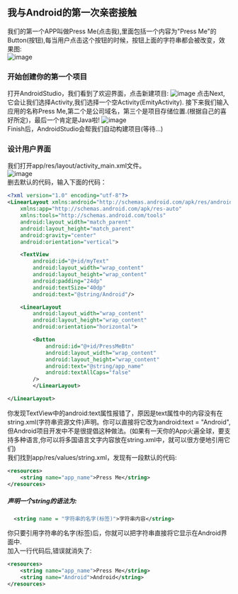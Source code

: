 ## 我与Android的第一次亲密接触

我们的第一个APP叫做Press Me(点击我),里面包括一个内容为"Press Me"的Button(按钮),每当用户点击这个按钮的时候，按钮上面的字符串都会被改变，效果图:  
![image](https://github.com/stepfencurryxiao/30DaysOfAndroid/blob/master/docs/Day02/image/1579491468011.gif)

### 开始创建你的第一个项目
打开AndroidStudio，我们看到了欢迎界面，点击新建项目:
![image](https://github.com/stepfencurryxiao/30DaysOfAndroid/blob/master/docs/Day02/image/NewProject00.png)
点击Next,它会让我们选择Activity,我们选择一个空Activity(EmityActivity).
接下来我们输入应用的名称Press Me,第二个是公司域名，第三个是项目存储位置.(根据自己的喜好所定)，最后一个肯定是Java啦!
![image](https://github.com/stepfencurryxiao/30DaysOfAndroid/blob/master/docs/Day02/image/NewProject.png)  
Finish后，AndroidStudio会帮我们自动构建项目(等待...)

### 设计用户界面
我们打开app/res/layout/activity_main.xml文件。  
![image](https://github.com/stepfencurryxiao/30DaysOfAndroid/blob/master/docs/Day02/image/001.png)  
删去默认的代码，输入下面的代码：    
```xml
<?xml version="1.0" encoding="utf-8"?>
<LinearLayout xmlns:android="http://schemas.android.com/apk/res/android"
    xmlns:app="http://schemas.android.com/apk/res-auto"
    xmlns:tools="http://schemas.android.com/tools"
    android:layout_width="match_parent"
    android:layout_height="match_parent"
    android:gravity="center"
    android:orientation="vertical">

    <TextView
        android:id="@+id/myText"
        android:layout_width="wrap_content"
        android:layout_height="wrap_content"
        android:padding="24dp"
        android:textSize="40dp"
        android:text="@string/Android"/>

    <LinearLayout
        android:layout_width="wrap_content"
        android:layout_height="wrap_content"
        android:orientation="horizontal">

        <Button
            android:id="@+id/PressMeBtn"
            android:layout_width="wrap_content"
            android:layout_height="wrap_content"
            android:text="@string/app_name"
            android:textAllCaps="false"
        />
        </LinearLayout>

</LinearLayout>
```  
你发现TextView中的android:text属性报错了，原因是text属性中的内容没有在string.xml(字符串资源文件)声明。你可以直接将它改为android:text = "Android",但Android项目开发中不是很提倡这种做法。(如果有一天你的App火遍全球，要支持多种语言,你可以将多国语言文字内容放在string.xml中，就可以很方便地引用它们)    
我们找到app/res/values/string.xml，发现有一段默认的代码:  
```xml
<resources>
    <string name="app_name">Press Me</string>
</resources>
```
##### 声明一个string的语法为:  
```xml
  <string name = "字符串的名字(标签)">字符串内容</string>
```
你只要引用字符串的名字(标签)后，你就可以把字符串直接将它显示在Android界面中.  
加入一行代码后,错误就消失了:  
```xml
<resources>
    <string name="app_name">Press Me</string>
    <string name="Android">Android</string>
</resources>
```
